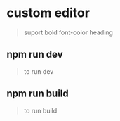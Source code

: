 # custom editor
> suport bold font-color heading

## npm run dev
> to run dev

## npm run build
> to run build